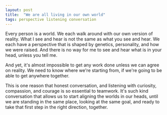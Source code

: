 ```yaml
---
layout: post
title:  "We are all living in our own world"
tags: perspective listening conversation
---
```


Every person is a world. We each walk around with our own version of reality. What I see and hear is not the same as what you see and hear. We each have a perspective that is shaped by genetics, personality, and how we were raised. And there is no way for me to see and hear what is in your head, unless you tell me.

And yet, it's almost impossible to get any work done unless we can agree on reality. We need to know where we're starting from, if we're going to be able to get anywhere together.

This is one reason that honest conversation, and listening with curiosity, compassion, and courage is so essential to teamwork. It's such kind conversation that allows us to start aligning the worlds in our heads, until we are standing in the same place, looking at the same goal, and ready to take that first step in the right direction, together.